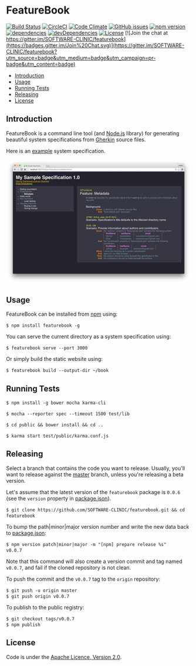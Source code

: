 FeatureBook
===========

[![Build Status](https://travis-ci.org/SOFTWARE-CLINIC/featurebook.svg)](https://travis-ci.org/SOFTWARE-CLINIC/featurebook)
[![CircleCI](https://img.shields.io/circleci/project/SOFTWARE-CLINIC/featurebook/master.svg?style=shield)](https://circleci.com/gh/SOFTWARE-CLINIC/featurebook)
[![Code Climate](https://codeclimate.com/github/SOFTWARE-CLINIC/featurebook/badges/gpa.svg)](https://codeclimate.com/github/SOFTWARE-CLINIC/featurebook)
[![GitHub issues](https://img.shields.io/github/issues/SOFTWARE-CLINIC/featurebook.svg)](https://github.com/SOFTWARE-CLINIC/featurebook/issues)
[![npm version](https://badge.fury.io/js/featurebook.svg)](http://badge.fury.io/js/featurebook)
[![dependencies](https://david-dm.org/SOFTWARE-CLINIC/featurebook.svg)](https://david-dm.org/SOFTWARE-CLINIC/featurebook)
[![devDependencies](https://david-dm.org/SOFTWARE-CLINIC/featurebook/dev-status.svg)](https://david-dm.org/SOFTWARE-CLINIC/featurebook#info=devDependencies)
[![License](http://img.shields.io/:license-Apache%202.0-blue.svg)](http://www.apache.org/licenses/LICENSE-2.0.html)
[![Join the chat at https://gitter.im/SOFTWARE-CLINIC/featurebook](https://badges.gitter.im/Join%20Chat.svg)](https://gitter.im/SOFTWARE-CLINIC/featurebook?utm_source=badge&utm_medium=badge&utm_campaign=pr-badge&utm_content=badge)

* [Introduction](#introduction)
* [Usage](#usage)
* [Running Tests](#running-tests)
* [Releasing](#releasing)
* [License](#license)

## Introduction

FeatureBook is a command line tool (and [Node.js](https://nodejs.org) library) for generating beautiful system
specifications from [Gherkin](https://github.com/cucumber/cucumber/wiki/Gherkin) source files.

Here is an [example](https://github.com/SOFTWARE-CLINIC/featurebook-example) system specification.

![Demo](/README/featurebook_demo.png)

## Usage

FeatureBook can be installed from [npm](https://www.npmjs.com) using:

```shell
$ npm install featurebook -g
```

You can serve the current directory as a system specification using:

```shell
$ featurebook serve --port 3000
```

Or simply build the static website using:

```shell
$ featurebook build --output-dir ~/book
```

## Running Tests

```shell
$ npm install -g bower mocha karma-cli
```

```shell
$ mocha --reporter spec --timeout 1500 test/lib
```

```shell
$ cd public && bower install && cd ..
```

```shell
$ karma start test/public/karma.conf.js
```

## Releasing

Select a branch that contains the code you want to release. Usually, you'll want to release against the [master](https://github.com/SOFTWARE-CLINIC/featurebook/tree/master) branch,
unless you're releasing a beta version.

Let's assume that the latest version of the `featurebook` package is `0.0.6` (see the `version` property in [package.json](/package.json)).

```shell
$ git clone https://github.com/SOFTWARE-CLINIC/featurebook.git && cd featurebook
```

To bump the path|minor|major version number and write the new data back to [package.json](/package.json):

```shell
$ npm version patch|minor|major -m "[npm] prepare release %s"
v0.0.7
```

Note that this command will also create a version commit and tag named `v0.0.7`, and fail if the cloned repository is not clean.

To push the commit and the `v0.0.7` tag to the `origin` repository:

```shell
$ git push -u origin master
$ git push origin v0.0.7
```

To publish to the public registry:

```shell
$ git checkout tags/v0.0.7
$ npm publish
```

## License

Code is under the [Apache Licence, Version 2.0](https://www.apache.org/licenses/LICENSE-2.0.txt).
